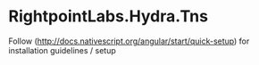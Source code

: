 # RightpointLabs.Hydra.Tns
Follow (http://docs.nativescript.org/angular/start/quick-setup) for installation guidelines / setup
